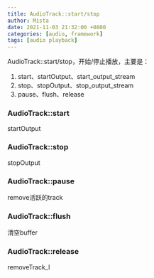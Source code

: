 ```yaml
---
title: AudioTrack::start/stop
author: Mista
date: 2021-11-03 21:32:00 +0800
categories: [audio, framework]
tags: [audio playback]
---
```


AudioTrack::start/stop，开始/停止播放，主要是：

1. start、startOutput、start_output_stream
2. stop、stopOutput、stop_output_stream
3. pause、flush、release

### AudioTrack::start

startOutput

### AudioTrack::stop

stopOutput

### AudioTrack::pause

remove活跃的track

### AudioTrack::flush

清空buffer

### AudioTrack::release

removeTrack_l
